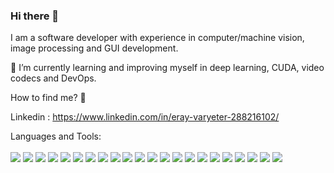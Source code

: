 ### Hi there 👋

I am a software developer with experience in computer/machine vision, image processing and GUI development.

🌱 I’m currently learning and improving myself in deep learning, CUDA, video codecs and DevOps.

How to find me? 📨

Linkedin : https://www.linkedin.com/in/eray-varyeter-288216102/

Languages and Tools: <br/>
<br/>
![](icons/cpp.ico)
![](icons/python.ico)
![](icons/matlab.ico)
![](icons/halcon.ico)
![](icons/qt.ico)
![](icons/oop.ico)
![](icons/opencv.ico)
![](icons/pcl.ico)
![](icons/cognex.ico)
![](icons/cuda.ico)
![](icons/cmake.ico)
![](icons/vs.ico)
![](icons/clion.ico)
![](icons/git.ico)
![](icons/svn.ico)
![](icons/docker.ico)
![](icons/bitbucket.ico)
![](icons/conan.ico)
![](icons/bamboo.ico)
![](icons/jira.ico)
![](icons/dl.ico)
![](icons/ml.ico)

<!--
**erayvaryeter/erayvaryeter** is a ✨ _special_ ✨ repository because its `README.md` (this file) appears on your GitHub profile.

Here are some ideas to get you started:

- 🔭 I’m currently working on ...
- 🌱 I’m currently learning ...
- 👯 I’m looking to collaborate on ...
- 🤔 I’m looking for help with ...
- 💬 Ask me about ...
- 📫 How to reach me: ...
- 😄 Pronouns: ...
- ⚡ Fun fact: ...
-->
